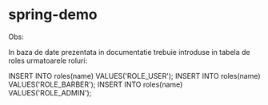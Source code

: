 # spring-demo

Obs: 

In baza de date prezentata in documentatie trebuie introduse in tabela de roles urmatoarele roluri:

INSERT INTO roles(name) VALUES('ROLE_USER');
INSERT INTO roles(name) VALUES('ROLE_BARBER');
INSERT INTO roles(name) VALUES('ROLE_ADMIN');
